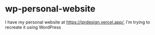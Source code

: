 # wp-personal-website
 I have my personal website at https://jprdesign.vercel.app/, I'm trying to recreate it using WordPress
